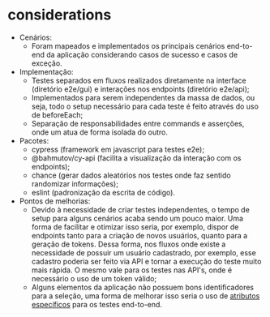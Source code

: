 # considerations

- Cenários:
  - Foram mapeados e implementados os principais cenários end-to-end da aplicação considerando casos de sucesso e casos de exceção.
- Implementação:
  - Testes separados em fluxos realizados diretamente na interface (diretório e2e/gui) e interações nos endpoints (diretório e2e/api);
  - Implementados para serem independentes da massa de dados, ou seja, todo o setup necessário para cada teste é feito através do uso de beforeEach;
  - Separação de responsabilidades entre commands e asserções, onde um atua de forma isolada do outro.
- Pacotes:
  - cypress (framework em javascript para testes e2e);
  - @bahmutov/cy-api (facilita a visualização da interação com os endpoints);
  - chance (gerar dados aleatórios nos testes onde faz sentido randomizar informações);
  - eslint (padronização da escrita de código).
- Pontos de melhorias:
  - Devido à necessidade de criar testes independentes, o tempo de setup para alguns cenários acaba sendo um pouco maior. Uma forma de facilitar e otimizar isso seria, por exemplo, dispor de endpoints tanto para a criação de novos usuários, quanto para a geração de tokens. Dessa forma, nos fluxos onde existe a necessidade de possuir um usuário cadastrado, por exemplo, esse cadastro poderia ser feito via API e tornar a execução do teste muito mais rápida. O mesmo vale para os testes nas API's, onde é necessário o uso de um token válido;
  - Alguns elementos da aplicação não possuem bons identificadores para a seleção, uma forma de melhorar isso seria o uso de [atributos específicos](https://docs.cypress.io/guides/references/best-practices#Selecting-Elements) para os testes end-to-end.
